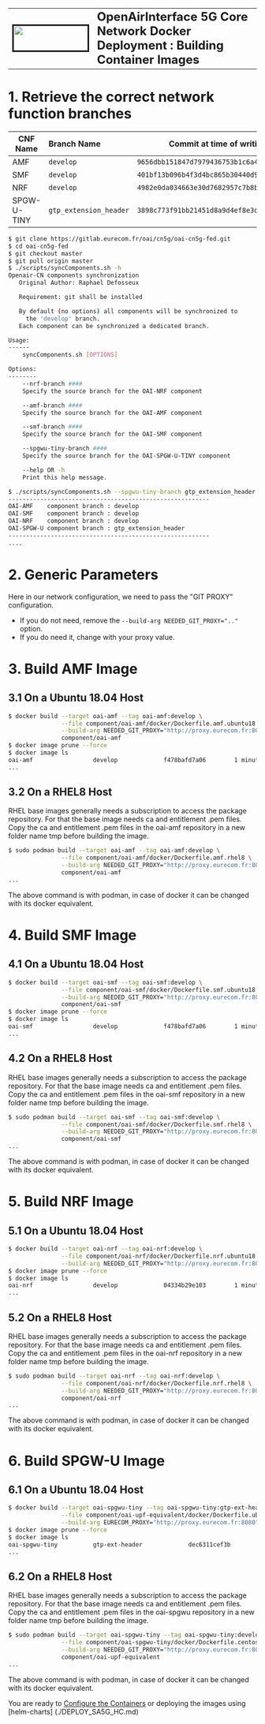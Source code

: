<table style="border-collapse: collapse; border: none;">
  <tr style="border-collapse: collapse; border: none;">
    <td style="border-collapse: collapse; border: none;">
      <a href="http://www.openairinterface.org/">
         <img src="./images/oai_final_logo.png" alt="" border=3 height=50 width=150>
         </img>
      </a>
    </td>
    <td style="border-collapse: collapse; border: none; vertical-align: center;">
      <b><font size = "5">OpenAirInterface 5G Core Network Docker Deployment : Building Container Images</font></b>
    </td>
  </tr>
</table>

# 1.  Retrieve the correct network function branches #

| CNF Name    | Branch Name             | Commit at time of writing                  | Ubuntu 18.04 | RHEL8 (UBI8)    |
| ----------- |:----------------------- | ------------------------------------------ | ------------ | ----------------|
| AMF         | `develop`               | `9656dbb151847d7979436753b1c6a407fedf63fd` | X            | X               |
| SMF         | `develop`               | `401bf13b096b4f3d4bc865b30440d95484558cf4` | X            | X               |
| NRF         | `develop`               | `4982e0da034663e30d7682957c7b8b39c978bca1` | X            | X               |
| SPGW-U-TINY | `gtp_extension_header`  | `3898c773f91bb21451d8a9d4ef8e3d06ab184e1d` | X            | X               |

```bash
$ git clone https://gitlab.eurecom.fr/oai/cn5g/oai-cn5g-fed.git
$ cd oai-cn5g-fed
$ git checkout master
$ git pull origin master
$ ./scripts/syncComponents.sh -h
Openair-CN components synchronization
   Original Author: Raphael Defosseux

   Requirement: git shall be installed

   By default (no options) all components will be synchronized to
     the 'develop' branch.
   Each component can be synchronized a dedicated branch.

Usage:
------
    syncComponents.sh [OPTIONS]

Options:
--------
    --nrf-branch ####
    Specify the source branch for the OAI-NRF component

    --amf-branch ####
    Specify the source branch for the OAI-AMF component

    --smf-branch ####
    Specify the source branch for the OAI-SMF component

    --spgwu-tiny-branch ####
    Specify the source branch for the OAI-SPGW-U-TINY component

    --help OR -h
    Print this help message.

$ ./scripts/syncComponents.sh --spgwu-tiny-branch gtp_extension_header
---------------------------------------------------------
OAI-AMF    component branch : develop
OAI-SMF    component branch : develop
OAI-NRF    component branch : develop
OAI-SPGW-U component branch : gtp_extension_header
---------------------------------------------------------
....
```

# 2. Generic Parameters #

Here in our network configuration, we need to pass the "GIT PROXY" configuration.

*   If you do not need, remove the `--build-arg NEEDED_GIT_PROXY=".."` option.
*   If you do need it, change with your proxy value.

# 3. Build AMF Image #

## 3.1 On a Ubuntu 18.04 Host ##

```bash
$ docker build --target oai-amf --tag oai-amf:develop \
               --file component/oai-amf/docker/Dockerfile.amf.ubuntu18 \
               --build-arg NEEDED_GIT_PROXY="http://proxy.eurecom.fr:8080" \
               component/oai-amf
$ docker image prune --force
$ docker image ls
oai-amf                 develop             f478bafd7a06        1 minute ago          258MB
...
```

## 3.2 On a RHEL8 Host ##

RHEL base images generally needs a subscription to access the package repository. For that the base image needs ca and entitlement .pem files. Copy the ca and entitlement .pem files in the oai-amf repository in a new folder name tmp before building the image. 

```bash
$ sudo podman build --target oai-amf --tag oai-amf:develop \
               --file component/oai-amf/docker/Dockerfile.amf.rhel8 \
               --build-arg NEEDED_GIT_PROXY="http://proxy.eurecom.fr:8080" \
               component/oai-amf
...
```

The above command is with podman, in case of docker it can be changed with its docker equivalent.


# 4. Build SMF Image #

## 4.1 On a Ubuntu 18.04 Host ##

```bash
$ docker build --target oai-smf --tag oai-smf:develop \
               --file component/oai-smf/docker/Dockerfile.smf.ubuntu18 \
               --build-arg NEEDED_GIT_PROXY="http://proxy.eurecom.fr:8080" \
               component/oai-smf
$ docker image prune --force
$ docker image ls
oai-smf                 develop             f478bafd7a06        1 minute ago          274MB
...
```

## 4.2 On a RHEL8 Host ##

RHEL base images generally needs a subscription to access the package repository. For that the base image needs ca and entitlement .pem files. Copy the ca and entitlement .pem files in the oai-smf repository in a new folder name tmp before building the image. 

```bash
$ sudo podman build --target oai-smf --tag oai-smf:develop \
               --file component/oai-smf/docker/Dockerfile.smf.rhel8 \
               --build-arg NEEDED_GIT_PROXY="http://proxy.eurecom.fr:8080" \
               component/oai-smf
...
```

The above command is with podman, in case of docker it can be changed with its docker equivalent.

# 5. Build NRF Image #

## 5.1 On a Ubuntu 18.04 Host ##

```bash
$ docker build --target oai-nrf --tag oai-nrf:develop \
               --file component/oai-nrf/docker/Dockerfile.nrf.ubuntu18 \
               --build-arg NEEDED_GIT_PROXY="http://proxy.eurecom.fr:8080" component/oai-nrf
$ docker image prune --force
$ docker image ls
oai-nrf                 develop             04334b29e103        1 minute ago          280MB
...
```

## 5.2 On a RHEL8 Host ##

RHEL base images generally needs a subscription to access the package repository. For that the base image needs ca and entitlement .pem files. Copy the ca and entitlement .pem files in the oai-nrf repository in a new folder name tmp before building the image. 

```bash
$ sudo podman build --target oai-nrf --tag oai-nrf:develop \
               --file component/oai-nrf/docker/Dockerfile.nrf.rhel8 \
               --build-arg NEEDED_GIT_PROXY="http://proxy.eurecom.fr:8080" \
               component/oai-nrf
...
```

The above command is with podman, in case of docker it can be changed with its docker equivalent.

# 6. Build SPGW-U Image #

## 6.1 On a Ubuntu 18.04 Host ##

```bash
$ docker build --target oai-spgwu-tiny --tag oai-spgwu-tiny:gtp-ext-header \
               --file component/oai-upf-equivalent/docker/Dockerfile.ubuntu18.04 \
               --build-arg EURECOM_PROXY="http://proxy.eurecom.fr:8080" component/oai-upf-equivalent
$ docker image prune --force
$ docker image ls
oai-spgwu-tiny          gtp-ext-header             dec6311cef3b        1 minute ago          255MB
...
```

## 6.2 On a RHEL8 Host ##

RHEL base images generally needs a subscription to access the package repository. For that the base image needs ca and entitlement .pem files. Copy the ca and entitlement .pem files in the oai-spgwu repository in a new folder name tmp before building the image. 

```bash
$ sudo podman build --target oai-spgwu-tiny --tag oai-spgwu-tiny:develop \
               --file component/oai-spgwu-tiny/docker/Dockerfile.centos8 \
               --build-arg NEEDED_GIT_PROXY="http://proxy.eurecom.fr:8080" \
               component/oai-upf-equivalent
...
```

The above command is with podman, in case of docker it can be changed with its docker equivalent.

You are ready to [Configure the Containers](./CONFIGURE_CONTAINERS.md) or deploying the images using [helm-charts] (./DEPLOY_SA5G_HC.md)
